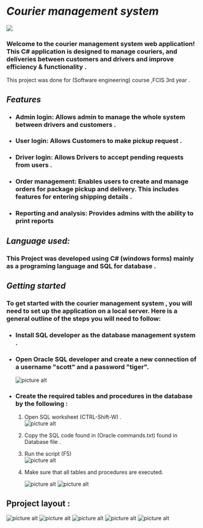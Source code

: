 # ***Courier management system***
![](https://github.com/abdalla-am/Courier-Management-System/blob/master/Readme_img/EIG1.gif)

### Welcome to the courier management system web application! This C# application is designed to manage couriers, and deliveries between customers and drivers and improve efficiency & functionality .
 This project was done for (Software engineering) course ,FCIS 3rd year . 

## ***Features***

- ### Admin login: Allows admin to manage the whole system between drivers and customers .

* ### User login: Allows Customers to make pickup request .

* ### Driver login: Allows Drivers to accept pending requests from users .



* ### Order management: Enables users to create and manage orders for package pickup and delivery. This includes features for entering shipping details .


* ### Reporting and analysis: Provides admins with the ability to print reports

## ***Language used:***

### This Project was developed using C# (windows forms) mainly as a programing language and SQL for database .

## ***Getting started***

### To get started with the courier management system , you will need to set up the application on a local server. Here is a general outline of the steps you will need to follow:

- ### Install SQL developer as the database management system .
* ### Open Oracle SQL developer and create a new connection of a username "scott" and a password "tiger".
    ![picture alt](https://github.com/abdalla-am/Courier-Management-System/blob/master/Readme_img/new%20connection.png "create new connection")
* ### Create the required tables and procedures in the database by the following :
    1. Open SQL worksheet (CTRL-Shift-W) .                                                                                                                                     
      ![picture alt](https://github.com/abdalla-am/Courier-Management-System/blob/master/Readme_img/1.png "SQL worksheet")
    2. Copy the SQL code found in (Oracle commands.txt) found in Database file .
    3. Run the script (F5)                                                                                                                                                         
       ![picture alt](https://github.com/abdalla-am/Courier-Management-System/blob/master/Readme_img/3.png "Run script")
    4. Make sure that all tables and procedures are executed.                                                                                                               

       ![picture alt](https://github.com/abdalla-am/Courier-Management-System/blob/master/Readme_img/4.2.png "Procedures")    ![picture alt](https://github.com/abdalla-am/Courier-Management-System/blob/master/Readme_img/4.1.png "Tables")


## Pproject layout :

 ![picture alt](https://github.com/abdalla-am/Courier-Management-System/blob/master/Readme_img/welcome.png "Welcome")
 ![picture alt](https://github.com/abdalla-am/Courier-Management-System/blob/master/Readme_img/login.png "Login")
 ![picture alt](https://github.com/abdalla-am/Courier-Management-System/blob/master/Readme_img/admin%20form.png "Admin form")
 ![picture alt](https://github.com/abdalla-am/Courier-Management-System/blob/master/Readme_img/customer%20form.png "Customer form")
 ![picture alt](https://github.com/abdalla-am/Courier-Management-System/blob/master/Readme_img/Driver%20form.png "Driver form")


      
    

  



